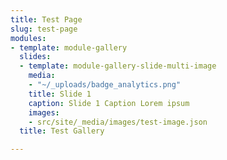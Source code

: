 ```yaml
---
title: Test Page
slug: test-page
modules:
- template: module-gallery
  slides:
  - template: module-gallery-slide-multi-image
    media:
    - "~/_uploads/badge_analytics.png"
    title: Slide 1
    caption: Slide 1 Caption Lorem ipsum
    images:
    - src/site/_media/images/test-image.json
  title: Test Gallery

---
```

